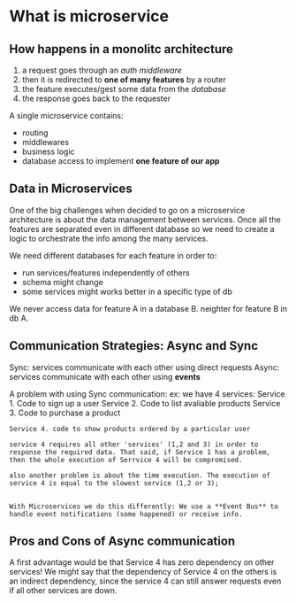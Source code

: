 # What is microservice

## How happens in a monolitc architecture

1. a request goes through an *auth middleware*
2. then it is redirected to **one of many features** by a router
3. the feature executes/gest some data from the *database*
4. the response goes back to the requester


A single microservice contains:
- routing
- middlewares
- business logic
- database access
 to implement **one feature of our app**


 ## Data in Microservices

One of the big challenges when decided to go on a microservice architecture is about the data management between services. 
Once all the features are separated even in different database so we need to create a logic to orchestrate the info among the
many services.

We need different databases for each feature in order to:
- run services/features independently of others
- schema might change
- some services might works better in a specific type of db

We never access data for feature A in a database B. neighter for feature B in db A.

## Communication Strategies: Async and Sync
Sync: services communicate with each other using direct requests
Async: services communicate with each other using **events**

A problem with using Sync communication:
ex: 
    we have 4 services:
    Service 1.  Code to sign up a user
    Service 2. Code to list avaliable products
    Service 3. Code to purchase a product
    
    Service 4. code to show products ordered by a particular user

    service 4 requires all other 'services' (1,2 and 3) in order to response the required data. That said, if Service 1 has a problem, then the whole execution of Serrvice 4 will be compromised.

    also another problem is about the time execution. The execution of service 4 is equal to the slowest service (1,2 or 3);


    With Microservices we do this differently: We use a **Event Bus** to handle event notifications (some happened) or receive info.


## Pros and Cons of Async communication
A first advantage would be that Service 4 has zero dependency on other services! We might say that the dependency of Service 4 on the others is an indirect dependency, since the service 4 can still answer requests even if all other services are down.



